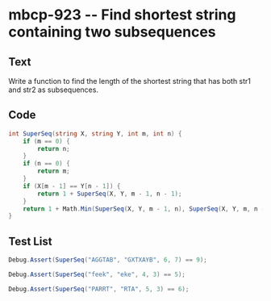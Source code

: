 # mbcp-923 -- Find shortest string containing two subsequences

## Text

Write a function to find the length of the shortest string that has both str1 and str2 as subsequences.

## Code

```csharp
int SuperSeq(string X, string Y, int m, int n) {
    if (m == 0) {
        return n;
    }
    if (n == 0) {
        return m;
    }
    if (X[m - 1] == Y[n - 1]) {
        return 1 + SuperSeq(X, Y, m - 1, n - 1);
    }
    return 1 + Math.Min(SuperSeq(X, Y, m - 1, n), SuperSeq(X, Y, m, n - 1));
}
```

## Test List

```csharp
Debug.Assert(SuperSeq("AGGTAB", "GXTXAYB", 6, 7) == 9);
```

```csharp
Debug.Assert(SuperSeq("feek", "eke", 4, 3) == 5);
```

```csharp
Debug.Assert(SuperSeq("PARRT", "RTA", 5, 3) == 6);
```
